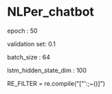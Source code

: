 # NLPer_chatbot

epoch : 50

validation set: 0.1

batch_size : 64

lstm_hidden_state_dim : 100

RE_FILTER = re.compile("[\"':;~()]")


